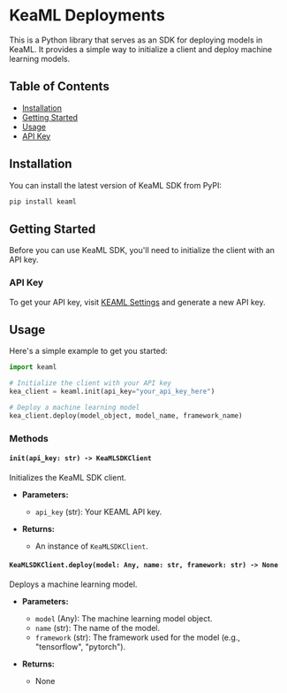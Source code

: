 # KeaML Deployments

This is a Python library that serves as an SDK for deploying models in KeaML. It provides a simple way to initialize a client and deploy machine learning models.

## Table of Contents

- [Installation](#installation)
- [Getting Started](#getting-started)
- [Usage](#usage)
- [API Key](#api-key)

## Installation

You can install the latest version of KeaML SDK from PyPI:

```bash
pip install keaml
```

## Getting Started

Before you can use KeaML SDK, you'll need to initialize the client with an API key.

### API Key

To get your API key, visit [KEAML Settings](https://app.keaml.com/settings) and generate a new API key.

## Usage

Here's a simple example to get you started:

```python
import keaml

# Initialize the client with your API key
kea_client = keaml.init(api_key="your_api_key_here")

# Deploy a machine learning model
kea_client.deploy(model_object, model_name, framework_name)
```

### Methods

#### `init(api_key: str) -> KeaMLSDKClient`

Initializes the KeaML SDK client.

- **Parameters:**
  - `api_key` (str): Your KEAML API key.

- **Returns:**
  - An instance of `KeaMLSDKClient`.

#### `KeaMLSDKClient.deploy(model: Any, name: str, framework: str) -> None`

Deploys a machine learning model.

- **Parameters:**
  - `model` (Any): The machine learning model object.
  - `name` (str): The name of the model.
  - `framework` (str): The framework used for the model (e.g., "tensorflow", "pytorch").

- **Returns:**
  - None

